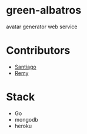 green-albatros
==============

avatar generator web service

Contributors
=============

* [Santiago](https://github.com/santiaago)
* [Remy](https://github.com/rjourde)


Stack
======

* Go
* mongodb
* heroku


